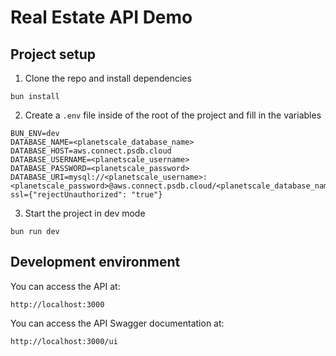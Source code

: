 # Real Estate API Demo

## Project setup

1. Clone the repo and install dependencies

```
bun install
```

2. Create a `.env` file inside of the root of the project and fill in the variables

```
BUN_ENV=dev
DATABASE_NAME=<planetscale_database_name>
DATABASE_HOST=aws.connect.psdb.cloud
DATABASE_USERNAME=<planetscale_username>
DATABASE_PASSWORD=<planetscale_password>
DATABASE_URI=mysql://<planetscale_username>:<planetscale_password>@aws.connect.psdb.cloud/<planetscale_database_name>?ssl={"rejectUnauthorized": "true"}
```

3. Start the project in dev mode

```
bun run dev
```

## Development environment

You can access the API at:

```
http://localhost:3000
```

You can access the API Swagger documentation at:

```
http://localhost:3000/ui
```
